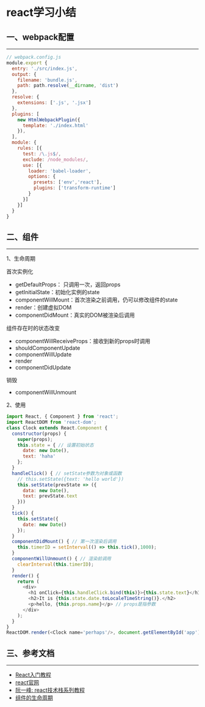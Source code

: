 <!-- 2017/7/18 -->

# react学习小结

## 一、webpack配置

---

```js
// webpack.config.js
module.export {
  entry: './src/index.js',
  output: {
    filename: 'bundle.js',
    path: path.resolve(__dirname, 'dist')
  },
  resolve: {
    extensions: ['.js', '.jsx']
  },
  plugins: [
    new HtmlWebpackPlugin({
      template: './index.html'
    }),
  ],
  module: {
    rules: [{
      test: /\.js$/,
      exclude: /node_modules/,
      use: [{
        loader: 'babel-loader',
        options: {
          presets: ['env','react'],
          plugins: ['transform-runtime']
        }
      }]
    }]
  }
}
```

## 二、组件

---

1、生命周期

首次实例化

- getDefaultProps： 只调用一次，返回props
- getInitialState：初始化实例的state
- componentWillMount：首次渲染之前调用，仍可以修改组件的state
- render：创建虚拟DOM
- componentDidMount：真实的DOM被渲染后调用

组件存在时的状态改变

- componentWillReceiveProps：接收到新的props时调用
- shouldComponentUpdate
- componentWillUpdate
- render
- componentDidUpdate

销毁

- componentWillUnmount

2、使用

```js
import React, { Component } from 'react';
import ReactDOM from 'react-dom';
class Clock extends React.Component {
  constructor(props) {
    super(props);
    this.state = { // 设置初始状态
      date: new Date(),
      text: 'haha'
    };
  }
  handleClick() { // setState参数为对象或函数
    // this.setState({text: 'hello world'})
    this.setState(prevState => ({
      data: new Date(),
      text: prevState.text
    }))
  }
  tick() {
    this.setState({
      date: new Date()
    });
  }
  componentDidMount() { // 第一次渲染后调用
    this.timerID = setInterval(() => this.tick(),1000);
  }
  componentWillUnmount() { // 渲染前调用
    clearInterval(this.timerID);
  }
  render() {
    return (
      <div>
        <h1 onClick={this.handleClick.bind(this)}>{this.state.text}</h1>
        <h2>It is {this.state.date.toLocaleTimeString()}.</h2>
        <p>hello, {this.props.name}</p> // props是指参数
      </div>
    );
  }
}
ReactDOM.render(<Clock name='perhaps'/>, document.getElementById('app'));
```

## 三、参考文档

---

- [React入门教程](https://hulufei.gitbooks.io/react-tutorial/introduction.html)
- [react官网](https://facebook.github.io/react/docs/components-and-props.html)
- [阮一峰: react技术栈系列教程](http://www.ruanyifeng.com/blog/2016/09/react-technology-stack.html)
- [组件的生命周期](http://react-china.org/t/react/1740)
